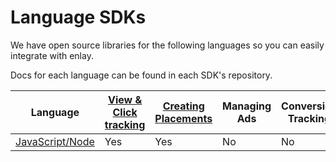 # Language SDKs

We have open source libraries for the following languages so you can easily integrate with enlay.

Docs for each language can be found in each SDK's repository.

| Language | [View & Click tracking](./tracking/tracking.md) | [Creating Placements](placements.md) | Managing Ads | Conversion Tracking |
| --- | --- | --- | --- | --- |
| [JavaScript/Node](https://github.com/duccltd/enlay-node) | Yes | Yes | No | No |